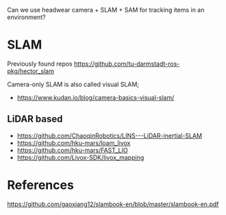 Can we use headwear camera + SLAM + SAM for tracking items in an environment?

# SLAM
Previously found repos
https://github.com/tu-darmstadt-ros-pkg/hector_slam

Camera-only SLAM is also called visual SLAM;
- https://www.kudan.io/blog/camera-basics-visual-slam/


## LiDAR based
- https://github.com/ChaoqinRobotics/LINS---LiDAR-inertial-SLAM
- https://github.com/hku-mars/loam_livox
- https://github.com/hku-mars/FAST_LIO
- https://github.com/Livox-SDK/livox_mapping


# References
https://github.com/gaoxiang12/slambook-en/blob/master/slambook-en.pdf
